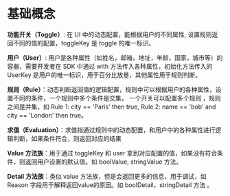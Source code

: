 # 基础概念

**功能开关（Toggle）**: 在 UI 中的动态配置，能根据用户的不同属性, 设置规则返回不同的值的配置，toggleKey 是 toggle 的唯一标识。

**用户（User）**: 用户是各种属性（如姓名，邮箱，地址，年龄，国家，城市等）的容器，需要开发者在 SDK 中通过 with 方法传入各种属性，初始化方法传入的 UserKey 是用户的唯一标识，用于百分比放量，其他属性用于规则判断。

**规则（Rule）**：动态判断返回值的逻辑配置，规则中可以根据用户的各种属性，设置不同的条件，一个规则中多个条件是交集， 一个开关可以配置多个规则 ，规则之间是并集，如 Rule 1:  city == 'Paris' then true, Rule 2: name == 'bob' and city == 'London' then true。

**求值（Evaluation）**：求值指通过规则中的动态配置，和用户中的各种属性进行逻辑判断，如果条件符合，则返回对应的结果

**Value 方法族**：用于通过 toggleKey 和 user 拿到对应配置的值，如果没有符合条件，则返回用户设置的默认值。如 boolValue, stringValue 方法。

**Detail 方法族**：类似 value 方法族，但是会返回更多的信息，用于调试，如 Reason 字段用于解释返回value的原因。如 boolDetail，stringDetail 方法
。
